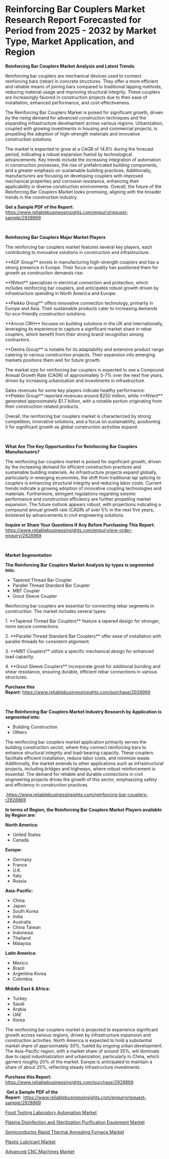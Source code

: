 <p><h1>Reinforcing Bar Couplers Market Research Report Forecasted for Period from 2025 -  2032 by Market Type, Market Application, and Region</h1></p><p><strong>Reinforcing Bar Couplers Market Analysis and Latest Trends</strong></p>
<p><p>Reinforcing bar couplers are mechanical devices used to connect reinforcing bars (rebar) in concrete structures. They offer a more efficient and reliable means of joining bars compared to traditional lapping methods, reducing material usage and improving structural integrity. These couplers are increasingly favored in construction projects due to their ease of installation, enhanced performance, and cost-effectiveness.</p><p>The Reinforcing Bar Couplers Market is poised for significant growth, driven by the rising demand for advanced construction techniques and the expanding infrastructure development across various regions. Urbanization, coupled with growing investments in housing and commercial projects, is propelling the adoption of high-strength materials and innovative construction solutions.</p><p>The market is expected to grow at a CAGR of 14.8% during the forecast period, indicating a robust expansion fueled by technological advancements. Key trends include the increasing integration of automation in construction processes, the rise of prefabricated building components, and a greater emphasis on sustainable building practices. Additionally, manufacturers are focusing on developing couplers with improved mechanical properties and corrosion resistance, enhancing their applicability in diverse construction environments. Overall, the future of the Reinforcing Bar Couplers Market looks promising, aligning with the broader trends in the construction industry.</p></p>
<p><strong>Get a Sample PDF of the Report:&nbsp;</strong> <a href="https://www.reliablebusinessinsights.com/enquiry/request-sample/2928969?utm_campaign=112&utm_medium=2&utm_source=Github&utm_content=ia&utm_term=12032025&utm_id=reinforcing-bar-couplers">https://www.reliablebusinessinsights.com/enquiry/request-sample/2928969</a></p>
<p>&nbsp;</p>
<p><strong>Reinforcing Bar Couplers Major Market Players</strong></p>
<p><p>The reinforcing bar couplers market features several key players, each contributing to innovative solutions in construction and infrastructure. </p><p>**AGF Group** excels in manufacturing high-strength couplers and has a strong presence in Europe. Their focus on quality has positioned them for growth as construction demands rise. </p><p>**NVent** specializes in electrical connection and protection, which includes reinforcing bar couplers, and anticipates robust growth driven by infrastructure spending in North America and Europe. </p><p>**Peikko Group** offers innovative connection technology, primarily in Europe and Asia. Their sustainable products cater to increasing demands for eco-friendly construction solutions.</p><p>**Ancon CRH** focuses on building solutions in the UK and internationally, leveraging its experience to capture a significant market share in rebar couplers, which benefit from their strong brand recognition among contractors.</p><p>**Dextra Group** is notable for its adaptability and extensive product range catering to various construction projects. Their expansion into emerging markets positions them well for future growth.</p><p>The market size for reinforcing bar couplers is expected to see a Compound Annual Growth Rate (CAGR) of approximately 5-7% over the next five years, driven by increasing urbanization and investments in infrastructure.</p><p>Sales revenues for some key players indicate healthy performance: **Peikko Group** reported revenues around $250 million, while **NVent** generated approximately $1.7 billion, with a notable portion originating from their construction-related products.</p><p>Overall, the reinforcing bar couplers market is characterized by strong competition, innovative solutions, and a focus on sustainability, positioning it for significant growth as global construction activities expand.</p></p>
<p>&nbsp;</p>
<p><strong>What Are The Key Opportunities For Reinforcing Bar Couplers Manufacturers?</strong></p>
<p><p>The reinforcing bar couplers market is poised for significant growth, driven by the increasing demand for efficient construction practices and sustainable building materials. As infrastructure projects expand globally, particularly in emerging economies, the shift from traditional lap splicing to couplers is enhancing structural integrity and reducing labor costs. Current trends indicate a growing adoption of innovative coupling technologies and materials. Furthermore, stringent regulations regarding seismic performance and construction efficiency are further propelling market expansion. The future outlook appears robust, with projections indicating a compound annual growth rate (CAGR) of over 5% in the next five years, bolstered by advancements in civil engineering solutions.</p></p>
<p><strong>Inquire or Share Your Questions If Any Before Purchasing This Report:</strong> <a href="https://www.reliablebusinessinsights.com/enquiry/pre-order-enquiry/2928969?utm_campaign=112&utm_medium=2&utm_source=Github&utm_content=ia&utm_term=12032025&utm_id=reinforcing-bar-couplers">https://www.reliablebusinessinsights.com/enquiry/pre-order-enquiry/2928969</a></p>
<p>&nbsp;</p>
<p><strong>Market Segmentation</strong></p>
<p><strong>The Reinforcing Bar Couplers Market Analysis by types is segmented into:</strong></p>
<p><ul><li>Tapered Thread Bar Coupler</li><li>Parallel Thread Standard Bar Coupler</li><li>MBT Coupler</li><li>Grout Sleeve Coupler</li></ul></p>
<p><p>Reinforcing bar couplers are essential for connecting rebar segments in construction. The market includes several types: </p><p>1. **Tapered Thread Bar Couplers** feature a tapered design for stronger, more secure connections. </p><p>2. **Parallel Thread Standard Bar Couplers** offer ease of installation with parallel threads for consistent alignment. </p><p>3. **MBT Couplers** utilize a specific mechanical design for enhanced load capacity. </p><p>4. **Grout Sleeve Couplers** incorporate grout for additional bonding and shear resistance, ensuring durable, efficient rebar connections in various structures.</p></p>
<p><strong>Purchase this Report:&nbsp;</strong><a href="https://www.reliablebusinessinsights.com/purchase/2928969?utm_campaign=112&utm_medium=2&utm_source=Github&utm_content=ia&utm_term=12032025&utm_id=reinforcing-bar-couplers">https://www.reliablebusinessinsights.com/purchase/2928969</a></p>
<p>&nbsp;</p>
<p><strong>The Reinforcing Bar Couplers Market Industry Research by Application is segmented into:</strong></p>
<p><ul><li>Building Construction</li><li>Others</li></ul></p>
<p><p>The reinforcing bar couplers market application primarily serves the building construction sector, where they connect reinforcing bars to enhance structural integrity and load-bearing capacity. These couplers facilitate efficient installation, reduce labor costs, and minimize waste. Additionally, the market extends to other applications such as infrastructural projects, including bridges and highways, where robust reinforcement is essential. The demand for reliable and durable connections in civil engineering projects drives the growth of this sector, emphasizing safety and efficiency in construction practices.</p></p>
<p><a href="https://www.reliablebusinessinsights.com/reinforcing-bar-couplers-r2928969?utm_campaign=112&utm_medium=2&utm_source=Github&utm_content=ia&utm_term=12032025&utm_id=reinforcing-bar-couplers">&nbsp;https://www.reliablebusinessinsights.com/reinforcing-bar-couplers-r2928969</a></p>
<p><strong>In terms of Region, the Reinforcing Bar Couplers Market Players available by Region are:</strong></p>
<p>
    <p> <strong> North America: </strong>
        <ul>
            <li>United States</li>
            <li>Canada</li>
        </ul>
        </p> 
    <p> <strong> Europe: </strong>
        <ul>
            <li>Germany</li>
            <li>France</li>
            <li>U.K.</li>
            <li>Italy</li>
            <li>Russia</li>
        </ul>
        </p> 
    <p> <strong> Asia-Pacific: </strong>
        <ul>
            <li>China</li>
            <li>Japan</li>
            <li>South Korea</li>
            <li>India</li>
            <li>Australia</li>
            <li>China Taiwan</li>
            <li>Indonesia</li>
            <li>Thailand</li>
            <li>Malaysia</li>
        </ul>
        </p> 
    <p> <strong> Latin America: </strong>
        <ul>
            <li>Mexico</li>
            <li>Brazil</li>
            <li>Argentina Korea</li>
            <li>Colombia</li>
        </ul>
        </p> 
    <p> <strong> Middle East & Africa: </strong>
        <ul>
            <li>Turkey</li>
            <li>Saudi</li>
            <li>Arabia</li>
            <li>UAE</li>
            <li>Korea</li>
        </ul>
    </p>
    </p>
<p><p>The reinforcing bar couplers market is projected to experience significant growth across various regions, driven by infrastructure expansion and construction activities. North America is expected to hold a substantial market share of approximately 30%, fueled by ongoing urban development. The Asia-Pacific region, with a market share of around 35%, will dominate due to rapid industrialization and urbanization, particularly in China, which garners roughly 20% of the market. Europe is anticipated to maintain a share of about 25%, reflecting steady infrastructure investments.</p></p>
<p><strong>Purchase this Report: </strong><a href="https://www.reliablebusinessinsights.com/purchase/2928969?utm_campaign=112&utm_medium=2&utm_source=Github&utm_content=ia&utm_term=12032025&utm_id=reinforcing-bar-couplers">https://www.reliablebusinessinsights.com/purchase/2928969</a></p>
<p>&nbsp;<strong>Get a Sample PDF of the Report:&nbsp;&nbsp;</strong><a href="https://www.reliablebusinessinsights.com/enquiry/request-sample/2928969?utm_campaign=112&utm_medium=2&utm_source=Github&utm_content=ia&utm_term=12032025&utm_id=reinforcing-bar-couplers">https://www.reliablebusinessinsights.com/enquiry/request-sample/2928969</a></p>
<p><strong></strong></p>
<p><p><a href="https://github.com/porstgowinjq/Market-Research-Report-List-1/blob/main/food-testing-laboratory-automation-market.md?utm_campaign=112&utm_medium=2&utm_source=Github&utm_content=ia&utm_term=12032025&utm_id=reinforcing-bar-couplers">Food Testing Laboratory Automation Market</a></p><p><a href="https://github.com/blauetrelawz/Market-Research-Report-List-1/blob/main/plasma-disinfection-and-sterilization-purification-equipment-market.md?utm_campaign=112&utm_medium=2&utm_source=Github&utm_content=ia&utm_term=12032025&utm_id=reinforcing-bar-couplers">Plasma Disinfection and Sterilization Purification Equipment Market</a></p><p><a href="https://github.com/amagloeaad54/Market-Research-Report-List-1/blob/main/semiconductor-rapid-thermal-annealing-furnace-market.md?utm_campaign=112&utm_medium=2&utm_source=Github&utm_content=ia&utm_term=12032025&utm_id=reinforcing-bar-couplers">Semiconductor Rapid Thermal Annealing Furnace Market</a></p><p><a href="https://github.com/neiridionna/Market-Research-Report-List-1/blob/main/plastic-lubricant-market.md?utm_campaign=112&utm_medium=2&utm_source=Github&utm_content=ia&utm_term=12032025&utm_id=reinforcing-bar-couplers">Plastic Lubricant Market</a></p><p><a href="https://github.com/ximensbisade/Market-Research-Report-List-1/blob/main/advanced-cnc-machines-market.md?utm_campaign=112&utm_medium=2&utm_source=Github&utm_content=ia&utm_term=12032025&utm_id=reinforcing-bar-couplers">Advanced CNC Machines Market</a></p></p>